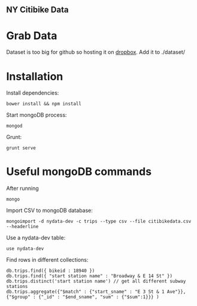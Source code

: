 NY Citibike Data
---

Grab Data
===
Dataset is too big for github so hosting it on [dropbox](https://www.dropbox.com/s/6zuhiprdt043spi/citibikedata.csv). Add it to ./dataset/

Installation
===

Install dependencies:
```
bower install && npm install
```

Start mongoDB process:
```
mongod
```

Grunt:
```
grunt serve
```

Useful mongoDB commands
===

After running 
```
mongo
```

Import CSV to mongoDB database:

```
mongoimport -d nydata-dev -c trips --type csv --file citibikedata.csv --headerline
```

Use a nydata-dev table:

```
use nydata-dev
```

Find rows in different collections:

```
db.trips.find({ bikeid : 18940 })
db.trips.find({ "start station name" : "Broadway & E 14 St" })
db.trips.distinct('start station name') // get all different subway stations
db.trips.aggregate({"$match" : {"start_sname" : "E 3 St & 1 Ave"}}, {"$group" : {"_id" : "$end_sname", "sum" : {"$sum":1}}} )
```
